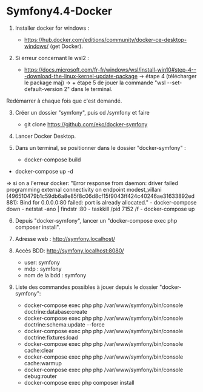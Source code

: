 # Symfony4.4-Docker
1. Installer docker for windows : 
	- https://hub.docker.com/editions/community/docker-ce-desktop-windows/  (get Docker).

2. Si erreur concernant le wsl2 :
	- https://docs.microsoft.com/fr-fr/windows/wsl/install-win10#step-4---download-the-linux-kernel-update-package
		-> étape 4 (télécharger le package maj) 
		-> + étape 5 de jouer la commande "wsl --set-default-version 2" dans le terminal.

Redémarrer à chaque fois que c'est demandé. 

3. Créer un dossier "symfony", puis cd /symfony et faire 
	- git clone https://github.com/eko/docker-symfony

4. Lancer Docker Desktop.

5. Dans un terminal, se positionner dans le dossier "docker-symfony" : 
	- docker-compose build
  - docker-compose up -d

=> si on a l'erreur docker: "Error response from daemon: driver failed programming external connectivity on endpoint modest_villani (496510479b1c59db6a8e85f8c06d8cf15f9043ff424c40246ae31633892ed881): Bind for 0.0.0.0:80 failed: port is already allocated."
	- docker-compose down
	-  netstat -ano | findstr :80
	-  taskkill /pid 7152 /f
	- docker-compose up

6. Depuis "docker-symfony", lancer un "docker-compose exec php composer install".

7. Adresse web : http://symfony.localhost/

8. Accès BDD: http://symfony.localhost:8080/
    - user: symfony
    - mdp : symfony
    - nom de la bdd : symfony
    
9. Liste des commandes possibles à jouer depuis le dossier "docker-symfony":
    - docker-compose exec php php /var/www/symfony/bin/console doctrine:database:create
    - docker-compose exec php php /var/www/symfony/bin/console doctrine:schema:update --force
    - docker-compose exec php php /var/www/symfony/bin/console doctrine:fixtures:load
    - docker-compose exec php php /var/www/symfony/bin/console cache:clear
    - docker-compose exec php php /var/www/symfony/bin/console cache:warmup
    - docker-compose exec php php /var/www/symfony/bin/console debug:router
    - docker-compose exec php composer install

